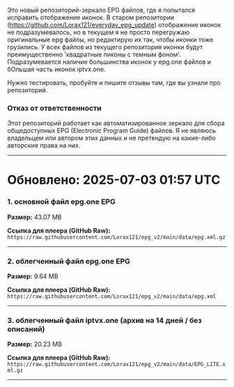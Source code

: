 Это новый репозиторий-зеркало EPG файлов, где я попытался исправить отображение иконок. В старом репозитории (https://github.com/Lorax121/everyday_epg_update) отображение иконок не подразумевалось, но в текущем я не просто перегружаю оригинальные epg файлы, но редактирую их так, чтобы иконки тоже грузились. У всех файлов из текущего репозитория иконки будут преимущественно 'квадратные пиконы с темным фоном'. Подразумевается наличие большинства иконок у epg.one файлов и бОльшая часть иконок iptvx.one. 

Нужно тестировать, пробуйте и пишите отзывы там, где вы узнали про репозиторий. 

### Отказ от ответственности

Этот репозиторий работает как автоматизированное зеркало для сбора общедоступных EPG (Electronic Program Guide) файлов. Я не являюсь владельцем или автором этих данных и не претендую на какие-либо авторские права на них. 

---

# Обновлено: 2025-07-03 01:57 UTC

### 1. основной файл epg.one EPG

**Размер:** 43.07 MB

**Ссылка для плеера (GitHub Raw):**
`https://raw.githubusercontent.com/Lorax121/epg_v2/main/data/epg.xml.gz`

---
### 2. облегченный файл epg.one EPG

**Размер:** 9.64 MB

**Ссылка для плеера (GitHub Raw):**
`https://raw.githubusercontent.com/Lorax121/epg_v2/main/data/epg.xml`

---
### 3. облегченный файл iptvx.one (архив на 14 дней / без описаний)

**Размер:** 20.23 MB

**Ссылка для плеера (GitHub Raw):**
`https://raw.githubusercontent.com/Lorax121/epg_v2/main/data/EPG_LITE.xml.gz`

---